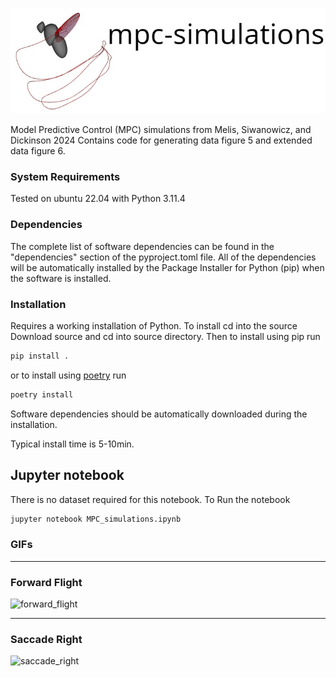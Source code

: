 ![header](images/mpc_simulations_header.png)

Model Predictive Control (MPC) simulations from Melis, Siwanowicz, and
Dickinson 2024 Contains code for generating data figure 5 and extended data
figure 6.

### System Requirements

Tested on ubuntu 22.04 with Python 3.11.4

### Dependencies
The complete list of software dependencies can be found in the "dependencies"
section of the pyproject.toml file. All of the dependencies will be
automatically installed by the Package Installer for Python (pip) when the
software is installed.


### Installation
Requires a working installation of Python. To install cd into the source
Download source and cd into source directory. Then to install using pip run 

```bash
pip install .
```

or to install using [poetry](https://python-poetry.org/) run

```bash
poetry install
```

Software dependencies should be automatically downloaded during the
installation. 

Typical install time is 5-10min.

## Jupyter notebook 

There is no dataset required for this notebook. To Run the notebook

```bash
jupyter notebook MPC_simulations.ipynb
```

### GIFs

---

### Forward Flight
![forward_flight](images/forward_flight.gif)

--- 

### Saccade Right
![saccade_right](images/saccade_right.gif)
